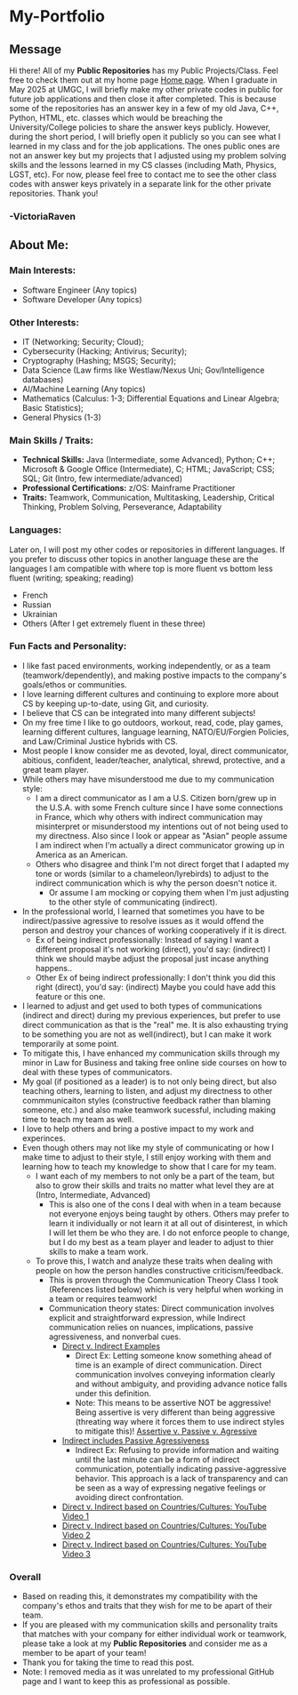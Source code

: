# My-Portfolio
## Message
Hi there! All of my **Public Repositories** has my Public Projects/Class. Feel free to check them out at my home page [Home page](https://github.com/VictoriaRaven?tab=repositories). When I graduate in May 2025 at UMGC, I will briefly make my other private codes in public for future job applications and then close it after completed. This is because some of the repositories has an answer key in a few of my old Java, C++, Python, HTML, etc. classes which would be breaching the University/College policies to share the answer keys publicly. However, during the short period, I will briefly open it publicly so you can see what I learned in my class and for the job applications. The ones public ones are not an answer key but my projects that I adjusted using my problem solving skills and the lessons learned in my CS classes (including Math, Physics, LGST, etc). For now, please feel free to contact me to see the other class codes with answer keys privately in a separate link for the other private repositories. Thank you!
### -VictoriaRaven
## About Me:
### Main Interests: 
- Software Engineer (Any topics)
- Software Developer (Any topics)
### Other Interests:
- IT (Networking; Security; Cloud);
- Cybersecurity (Hacking; Antivirus; Security);
- Cryptography (Hashing; MSGS; Security);
- Data Science (Law firms like Westlaw/Nexus Uni; Gov/Intelligence databases)
- AI/Machine Learning (Any topics)
- Mathematics (Calculus: 1-3; Differential Equations and Linear Algebra; Basic Statistics);
- General Physics (1-3)
### Main Skills / Traits:
- **Technical Skills:** Java (Intermediate, some Advanced), Python; C++; Microsoft & Google Office (Intermediate), C; HTML; JavaScript;
CSS; SQL; Git (Intro, few intermediate/advanced)
- **Professional Certifications:** z/OS: Mainframe Practitioner
- **Traits:** Teamwork, Communication, Multitasking, Leadership, Critical Thinking, Problem Solving, Perseverance, Adaptability
### Languages:
Later on, I will post my other codes or repositories in different languages. If you prefer to discuss other topics in another language these are the languages I am compatible with where top is more fluent vs bottom less fluent (writing; speaking; reading)
- French 
- Russian
- Ukrainian
- Others (After I get extremely fluent in these three)
### Fun Facts and Personality:
- I like fast paced environments, working independently, or as a team (teamwork/dependently), and making postive impacts to the company's goals/ethos or communities.
- I love learning different cultures and continuing to explore more about CS by keeping up-to-date, using Git, and curiosity.
- I believe that CS can be integrated into many different subjects!
- On my free time I like to go outdoors, workout, read, code, play games, learning different cultures, language learning, NATO/EU/Forgien Policies, and Law/Criminal Justice hybrids with CS.
- Most people I know consider me as devoted, loyal, direct communicator, abitious, confident, leader/teacher, analytical, shrewd, protective, and a great team player.
- While others may have misunderstood me due to my communication style:
  - I am a direct communicator as I am a U.S. Citizen born/grew up in the U.S.A. with some French culture since I have some connections in France, which why others with indirect communication may misinterpret or misunderstood my intentions out of not being used to my directness. Also since I look or appear as "Asian" people assume I am indirect when I'm actually a direct communicator growing up in America as an American.
  - Others who disagree and think I'm not direct forget that I adapted my tone or words (similar to a chameleon/lyrebirds) to adjust to the indirect communication which is why the person doesn't notice it.
    -  Or assume I am mocking or copying them when I'm just adjusting to the other style of communicating (indirect).
- In the professional world, I learned that sometimes you have to be indirect/passive agressive to resolve issues as it would offend the person and destroy your chances of working cooperatively if it is direct.
  - Ex of being indirect professionally: Instead of saying I want a different proposal it's not working (direct), you'd say: (indirect) I think we should maybe adjust the proposal just incase anything happens..
  - Other Ex of being indirect professionally: I don't think you did this right (direct), you'd say: (indirect) Maybe you could have add this feature or this one.
- I learned to adjust and get used to both types of communications (indirect and direct) during my previous experiences, but prefer to use direct communication as that is the "real" me. It is also exhausting trying to be something you are not as well(indirect), but I can make it work temporarily at some point.
- To mitigate this, I have enhanced my communication skills through my minor in Law for Business and taking free online side courses on how to deal with these types of communicators.
- My goal (if positioned as a leader) is to not only being direct, but also teaching others, learning to listen, and adjust my directness to other commmunicaiton styles (constructive feedback rather than blaming someone, etc.) and also make teamwork sucessful, including making time to teach my team as well.
- I love to help others and bring a postive impact to my work and experinces.
- Even though others may not like my style of communicating or how I make time to adjust to their style, I still enjoy working with them and learning how to teach my knowledge to show that I care for my team.
  - I want each of my members to not only be a part of the team, but also to grow their skills and traits no matter what level they are at (Intro, Intermediate, Advanced)
    - This is also one of the cons I deal with when in a team because not everyone enjoys being taught by others. Others may prefer to learn it individually or not learn it at all out of disinterest, in which I will let them be who they are. I do not enforce people to change, but I do my best as a team player and leader to adjust to thier skills to make a team work.
  - To prove this, I watch and analyze these traits when dealing with people on how the person handles constructive criticism/feedback.
    - This is proven through the Communication Theory Class I took (References listed below) which is very helpful when working in a team or requires teamwork!
    - Communication theory states: Direct communication involves explicit and straightforward expression, while Indirect communication relies on nuances, implications, passive agressiveness, and nonverbal cues.
      - [Direct v. Indirect Examples](https://www.indeed.com/career-advice/career-development/direct-communication)
        - Direct Ex: Letting someone know something ahead of time is an example of direct communication. Direct communication involves conveying information clearly and without ambiguity, and providing advance notice falls under this definition.
        - Note: This means to be assertive NOT be aggressive! Being assertive is very different than being aggressive (threating way where it forces them to use indirect styles to mitigate this)! [Assertive v. Passive v. Agressive](https://youtu.be/KmrokQdsjTA?feature=shared)
      - [Indirect includes Passive Agressiveness](https://www.verywellmind.com/what-is-passive-aggressive-behavior-2795481)
        - Indirect Ex: Refusing to provide information and waiting until the last minute can be a form of indirect communication, potentially indicating passive-aggressive behavior. This approach is a lack of transparency and can be seen as a way of expressing negative feelings or avoiding direct confrontation.
      - [Direct v. Indirect based on Countries/Cultures: YouTube Video 1](https://youtu.be/0W9iLrfyq20?si=9dHIS2LGlFsGASew)
      - [Direct v. Indirect based on Countries/Cultures: YouTube Video 2](https://youtu.be/ZjwiX6KNAHE?feature=shared&t=229)
      - [Direct v. Indirect based on Countries/Cultures: YouTube Video 3](https://youtu.be/qKViQSnW-UA?si=fBhuKTvSY6Wy9VXX)
### Overall
- Based on reading this, it demonstrates my compatibility with the company's ethos and traits that they wish for me to be apart of their team. 
- If you are pleased with my communication skills and personality traits that matches with your company for either individual work or teamwork,  please take a look at my **Public Repositories** and consider me as a member to be apart of your team!
- Thank you for taking the time to read this post.
- Note: I removed media as it was unrelated to my professional GitHub page and I want to keep this as professional as possible.


